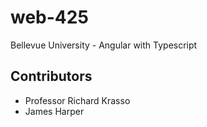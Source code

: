 # web-425
 Bellevue University - Angular with Typescript

## Contributors
* Professor Richard Krasso
* James Harper